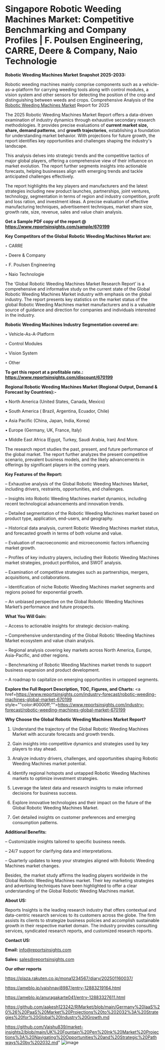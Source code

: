 # Singapore Robotic Weeding Machines Market: Competitive Benchmarking and Company Profiles | F. Poulsen Engineering, CARRE, Deere & Company, Naio Technologie

<strong>Robotic Weeding Machines Market Snapshot 2025-2033:</strong>

Robotic weeding machines mainly comprise components such as a vehicle-as-a-platform for carrying weeding tools along with control modules, a vision system and other sensors for detecting the position of the crop and distinguishing between weeds and crops. Comprehensive Analysis of the <a href=https://www.reportsinsights.com/sample/670199>Robotic Weeding Machines Market</a> Report for 2025

The 2025 Robotic Weeding Machines Market Report offers a data-driven examination of industry dynamics through exhaustive secondary research methodologies. It provides precise evaluations of <strong>current market size, share, demand patterns</strong>, and <strong>growth trajectories</strong>, establishing a foundation for understanding market behavior. With projections for future growth, the report identifies key opportunities and challenges shaping the industry's landscape.

This analysis delves into strategic trends and the competitive tactics of major global players, offering a comprehensive view of their influence on market evolution. The report further segments insights into actionable forecasts, helping businesses align with emerging trends and tackle anticipated challenges effectively.

The report highlights the key players and manufacturers and the latest strategies including new product launches, partnerships, joint ventures, technology, segmentation in terms of region and industry competition, profit and loss ration, and investment ideas. A precise evaluation of effective manufacturing techniques, advertisement techniques, market share size, growth rate, size, revenue, sales and value chain analysis.

<strong>Get a Sample PDF copy of the report @ <a href=https://www.reportsinsights.com/sample/670199 style=color:#0000ff;>https://www.reportsinsights.com/sample/670199</a></strong>

<strong>Key Competitors of the Global Robotic Weeding Machines Market are:</strong>

‣ CARRE

‣ Deere & Company

‣ F. Poulsen Engineering

‣ Naio Technologie

The ‘Global Robotic Weeding Machines Market Research Report’ is a comprehensive and informative study on the current state of the Global Robotic Weeding Machines Market industry with emphasis on the global industry. The report presents key statistics on the market status of the global Robotic Weeding Machines market manufacturers and is a valuable source of guidance and direction for companies and individuals interested in the industry.

<strong>Robotic Weeding Machines Industry Segmentation covered are:</strong>

‣ Vehicle-As-A-Platform

‣ Control Modules

‣ Vision System

‣ Other

<strong>To get this report at a profitable rate.: <a href=https://www.reportsinsights.com/discount/670199 style=color:#0000ff;>https://www.reportsinsights.com/discount/670199</a></strong>

<strong>Regional Robotic Weeding Machines Market (Regional Output, Demand &amp; Forecast by Countries):-</strong>

• North America (United States, Canada, Mexico)

• South America ( Brazil, Argentina, Ecuador, Chile)

• Asia Pacific (China, Japan, India, Korea)

• Europe (Germany, UK, France, Italy)

• Middle East Africa (Egypt, Turkey, Saudi Arabia, Iran) And More.

The research report studies the past, present, and future performance of the global market. The report further analyzes the present competitive scenario, prevalent business models, and the likely advancements in offerings by significant players in the coming years.

<strong>Key Features of the Report:</strong>

– Exhaustive analysis of the Global Robotic Weeding Machines Market, including drivers, restraints, opportunities, and challenges.

– Insights into Robotic Weeding Machines market dynamics, including recent technological advancements and innovation trends.

– Detailed segmentation of the Robotic Weeding Machines market based on product type, application, end-users, and geography.

– Historical data analysis, current Robotic Weeding Machines market status, and forecasted growth in terms of both volume and value.

– Evaluation of macroeconomic and microeconomic factors influencing market growth.

– Profiles of key industry players, including their Robotic Weeding Machines market strategies, product portfolios, and SWOT analysis.

– Examination of competitive strategies such as partnerships, mergers, acquisitions, and collaborations.

– Identification of niche Robotic Weeding Machines market segments and regions poised for exponential growth.

– An unbiased perspective on the Global Robotic Weeding Machines Market’s performance and future prospects.

<strong>What You Will Gain:</strong>

– Access to actionable insights for strategic decision-making.

– Comprehensive understanding of the Global Robotic Weeding Machines Market ecosystem and value chain analysis.

– Regional analysis covering key markets across North America, Europe, Asia-Pacific, and other regions.

– Benchmarking of Robotic Weeding Machines market trends to support business expansion and product development.

– A roadmap to capitalize on emerging opportunities in untapped segments.

<strong>Explore the Full Report Description, TOC, Figures, and Charts:</strong>
<a href=https://www.reportsinsights.com/industry-forecast/robotic-weeding-machines-global-market-670199 style=""color:#0000ff;"">https://www.reportsinsights.com/industry-forecast/robotic-weeding-machines-global-market-670199</a>

<strong>Why Choose the Global Robotic Weeding Machines Market Report?</strong>

1. Understand the trajectory of the Global Robotic Weeding Machines Market with accurate forecasts and growth trends.

2. Gain insights into competitive dynamics and strategies used by key players to stay ahead.

3. Analyze industry drivers, challenges, and opportunities shaping Robotic Weeding Machines market potential.

4. Identify regional hotspots and untapped Robotic Weeding Machines markets to optimize investment strategies.

5. Leverage the latest data and research insights to make informed decisions for business success.

6. Explore innovative technologies and their impact on the future of the Global Robotic Weeding Machines Market.

7. Get detailed insights on customer preferences and emerging consumption patterns.

<strong>Additional Benefits:</strong>

– Customizable insights tailored to specific business needs.

– 24/7 support for clarifying data and interpretations.

– Quarterly updates to keep your strategies aligned with Robotic Weeding Machines market changes.

Besides, the market study affirms the leading players worldwide in the Global Robotic Weeding Machines market. Their key marketing strategies and advertising techniques have been highlighted to offer a clear understanding of the Global Robotic Weeding Machines market.

<strong><strong>About US</strong>:</strong>

Reports Insights is the leading research industry that offers contextual and data-centric research services to its customers across the globe. The firm assists its clients to strategize business policies and accomplish sustainable growth in their respective market domain. The industry provides consulting services, syndicated research reports, and customized research reports.

<strong>Contact US:</strong>

<p class=><b>Email:</b> <a href=mailto:info@reportsinsights.com>info@reportsinsights.com</a></p>
<p class=><b>Sales:</b> <a href=mailto:sales@reportsinsights.com>sales@reportsinsights.com</a></p>

<strong>Our other reports</strong>

<a href=https://plaza.rakuten.co.jp/mona1234567/diary/202501160037/>https://plaza.rakuten.co.jp/mona1234567/diary/202501160037/</a>

<a href=https://ameblo.jp/vaishnavi8987/entry-12883219164.html>https://ameblo.jp/vaishnavi8987/entry-12883219164.html</a>

<a href=https://ameblo.jp/anuragakarte041/entry-12883327611.html>https://ameblo.jp/anuragakarte041/entry-12883327611.html</a>

<a href=https://github.com/aakesh123242/RIMarket/blob/main/Germany%20IaaS%20%26%20PaaS%20Market%20Projections%20to%202032%3A%20Strategies%20for%20Global%20Industry%20Growth.md>https://github.com/aakesh123242/RIMarket/blob/main/Germany%20IaaS%20%26%20PaaS%20Market%20Projections%20to%202032%3A%20Strategies%20for%20Global%20Industry%20Growth.md</a>

<a href=https://github.com/Vaishu839/market-insights2/blob/main/UK%20Fountain%20Pen%20Ink%20Market%20Projections%3A%20Navigating%20Opportunities%20and%20Strategic%20Pathways%20by%202032.md>https://github.com/Vaishu839/market-insights2/blob/main/UK%20Fountain%20Pen%20Ink%20Market%20Projections%3A%20Navigating%20Opportunities%20and%20Strategic%20Pathways%20by%202032.md</a>"
![image](https://github.com/user-attachments/assets/a0d7eccd-86fb-433d-aab6-c7a80cbb234c)

